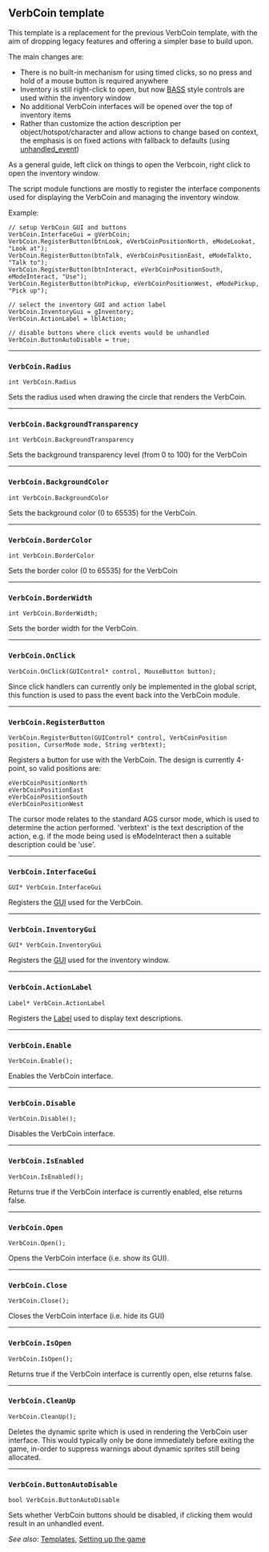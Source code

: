 ## VerbCoin template

This template is a replacement for the previous VerbCoin template,
with the aim of dropping legacy features and offering a simpler base to
build upon.

The main changes are:

- There is no built-in mechanism for using timed clicks, so no press and
  hold of a mouse button is required anywhere
- Inventory is still right-click to open, but now [BASS](TemplateBASS)
  style controls are used within the inventory window
- No additional VerbCoin interfaces will be opened over the top of inventory items
- Rather than customize the action description per object/hotspot/character
  and allow actions to change based on context, the emphasis is on fixed
  actions with fallback to defaults (using [unhandled_event](Globalfunctions_Event))

As a general guide, left click on things to open the Verbcoin, right click
to open the inventory window.

The script module functions are mostly to register the interface components
used for displaying the VerbCoin and managing the inventory window.

Example:

    // setup VerbCoin GUI and buttons
    VerbCoin.InterfaceGui = gVerbCoin;
    VerbCoin.RegisterButton(btnLook, eVerbCoinPositionNorth, eModeLookat, "Look at");
    VerbCoin.RegisterButton(btnTalk, eVerbCoinPositionEast, eModeTalkto, "Talk to");
    VerbCoin.RegisterButton(btnInteract, eVerbCoinPositionSouth, eModeInteract, "Use");
    VerbCoin.RegisterButton(btnPickup, eVerbCoinPositionWest, eModePickup, "Pick up");
  
    // select the inventory GUI and action label
    VerbCoin.InventoryGui = gInventory;
    VerbCoin.ActionLabel = lblAction;
  
    // disable buttons where click events would be unhandled
    VerbCoin.ButtonAutoDisable = true;

---

### `VerbCoin.Radius`

    int VerbCoin.Radius

Sets the radius used when drawing the circle that renders the VerbCoin.

---

### `VerbCoin.BackgroundTransparency`

    int VerbCoin.BackgroundTransparency

Sets the background transparency level (from 0 to 100) for the VerbCoin

---

### `VerbCoin.BackgroundColor`

    int VerbCoin.BackgroundColor

Sets the background color (0 to 65535) for the VerbCoin.

---

### `VerbCoin.BorderColor`

    int VerbCoin.BorderColor

Sets the border color (0 to 65535) for the VerbCoin

---

### `VerbCoin.BorderWidth`

    int VerbCoin.BorderWidth;

Sets the border width for the VerbCoin.

---

### `VerbCoin.OnClick`

    VerbCoin.OnClick(GUIControl* control, MouseButton button);

Since click handlers can currently only be implemented in the global
script, this function is used to pass the event back into the VerbCoin
module.

---

### `VerbCoin.RegisterButton`

    VerbCoin.RegisterButton(GUIControl* control, VerbCoinPosition position, CursorMode mode, String verbtext);

Registers a button for use with the VerbCoin. The design is currently
4-point, so valid positions are:

`eVerbCoinPositionNorth`<br>
`eVerbCoinPositionEast`<br>
`eVerbCoinPositionSouth`<br>
`eVerbCoinPositionWest`

The cursor mode relates to the standard AGS cursor mode, which is used to
determine the action performed. 'verbtext' is the text description of the
action, e.g. if the mode being used is eModeInteract then a suitable
description could be 'use'.

---

### `VerbCoin.InterfaceGui`

    GUI* VerbCoin.InterfaceGui

Registers the [GUI](GUI) used for the VerbCoin.

---

### `VerbCoin.InventoryGui`

    GUI* VerbCoin.InventoryGui

Registers the [GUI](GUI) used for the inventory window.

---

### `VerbCoin.ActionLabel`

    Label* VerbCoin.ActionLabel

Registers the [Label](Label) used to display text descriptions.

---

### `VerbCoin.Enable`

    VerbCoin.Enable();

Enables the VerbCoin interface.

---

### `VerbCoin.Disable`

    VerbCoin.Disable();

Disables the VerbCoin interface.

---

### `VerbCoin.IsEnabled`

    VerbCoin.IsEnabled();

Returns true if the VerbCoin interface is currently enabled, else
returns false.

---

### `VerbCoin.Open`

    VerbCoin.Open();

Opens the VerbCoin interface (i.e. show its GUI).

---

### `VerbCoin.Close`

    VerbCoin.Close();

Closes the VerbCoin interface (i.e. hide its GUI)

---

### `VerbCoin.IsOpen`

    VerbCoin.IsOpen();

Returns true if the VerbCoin interface is currently open, else
returns false.

---

### `VerbCoin.CleanUp`

    VerbCoin.CleanUp();

Deletes the dynamic sprite which is used in rendering the VerbCoin
user interface. This would typically only be done immediately before
exiting the game, in-order to suppress warnings about dynamic sprites
still being allocated.

---

### `VerbCoin.ButtonAutoDisable`

    bool VerbCoin.ButtonAutoDisable

Sets whether VerbCoin buttons should be disabled, if clicking them
would result in an unhandled event.


*See also*: [Templates](Templates), [Setting up the game](Settingupthegame)